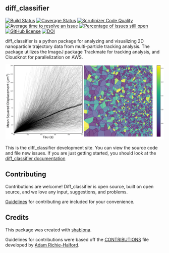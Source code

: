 ## diff_classifier
[![Build Status](https://travis-ci.org/ccurtis7/diff_classifier.svg?branch=master)](https://travis-ci.org/ccurtis7/diff_classifier)
[![Coverage Status](https://coveralls.io/repos/github/ccurtis7/diff_classifier/badge.svg)](https://coveralls.io/github/ccurtis7/diff_classifier)
[![Scrutinizer Code Quality](https://img.shields.io/scrutinizer/g/ccurtis7/diff_classifier.svg)](https://scrutinizer-ci.com/g/ccurtis7/diff_classifier/?branch=master)
[![Average time to resolve an issue](http://isitmaintained.com/badge/resolution/ccurtis7/diff_classifier.svg)](http://isitmaintained.com/project/ccurtis7/diff_classifier "Average time to resolve an issue")
[![Percentage of issues still open](http://isitmaintained.com/badge/open/ccurtis7/diff_classifier.svg)](http://isitmaintained.com/project/ccurtis7/diff_classifier "Percentage of issues still open")
[![GitHub license](
https://img.shields.io/github/license/ccurtis7/diff_classifier.svg)](https://github.com/ccurtis7/diff_classifier/blob/master/LICENSE)
[![DOI](https://zenodo.org/badge/116980257.svg)](https://zenodo.org/badge/latestdoi/116980257)


diff_classifier is a python package for analyzing and visualizing 2D
nanoparticle trajectory data from multi-particle tracking analysis.  The package
utilizes the ImageJ package Trackmate for tracking analysis, and Cloudknot for
parallelization on AWS.

<p align="center"><img src="doc/source/_static/summary.png" alt="diff_classifier" title="diff_classifier"/></p>


This is the diff_classifier development site.  You can view the source code and
file new issues. If you are just getting started, you should look at the
[diff_classifier documentation](https://ccurtis7.github.io/diff_classifier/)

## Contributing

Contributions are welcome! Diff_classifier is open source, built on open source,
and we love any input, suggestions, and problems.

[Guidelines](CONTRIBUTING.md) for contributing are included for your convenience.

## Credits

This package was created with [shablona](https://github.com/uwescience/shablona).

Guidelines for contributions were based off the 
[CONTRIBUTIONS](https://github.com/richford/cloudknot/blob/master/CONTRIBUTING.md)
file developed by [Adam Richie-Halford](https://github.com/richford).
